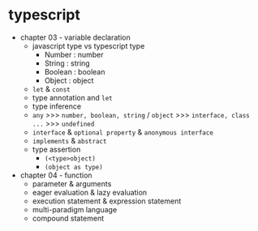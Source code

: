 # typescript
- chapter 03 - variable declaration
  - javascript type vs typescript type
    - Number : number
    - String : string
    - Boolean : boolean
    - Object : object
  - `let` & `const`
  - type annotation and `let`
  - type inference
  - `any` >>> `number, boolean, string` / `object` >>> `interface, class ...` >>> `undefined`
  - `interface` & `optional property` & `anonymous interface`
  - `implements` & `abstract`
  - type assertion
    - ```(<type>object)```
    - ```(object as type)```
- chapter 04 - function
  - parameter & arguments
  - eager evaluation & lazy evaluation
  - execution statement & expression statement
  - multi-paradigm language
  - compound statement